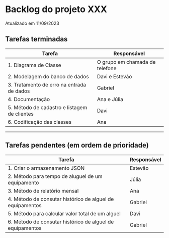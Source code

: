 # Backlog do projeto XXX
Atualizado em 11/09/2023

## Tarefas terminadas

| Tarefa      | Responsável |
| ----------- | ----------- |
| 1. Diagrama de Classe     | O grupo em chamada de telefone     |
| 2. Modelagem do banco de dados   | Davi e Estevão        |
| 3. Tratamento de erro na entrada de dados  | Gabriel        |
| 4. Documentação   | Ana e Júlia        |
| 5. Método de cadastro e listagem  de clientes| Davi     |
| 6. Codificação das classes| Ana        |


----

## Tarefas pendentes (em ordem de prioridade)

| Tarefa      | Responsável |
| ----------- | ----------- |
| 1. Criar o armazenamento JSON      | Estevão      |
| 2. Método para tempo de aluguel de um equipamento | Júlia   |
| 3. Método de relatório mensal | Ana   | 
| 4. Método de consutar histórico de alguel de equipamentos | Gabriel  | 
| 5. Método para calcular valor total de um alguel | Davi  | 
| 6. Método de consutar histórico de alguel de equipamentos | Gabriel  | 